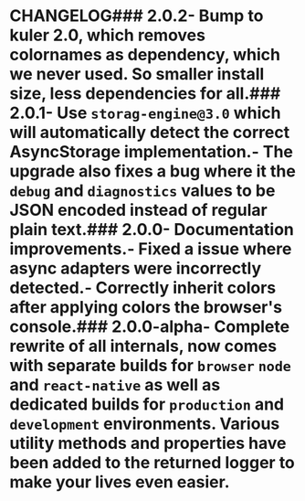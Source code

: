 # CHANGELOG### 2.0.2- Bump to kuler 2.0, which removes colornames as dependency, which we  never used. So smaller install size, less dependencies for all.### 2.0.1- Use `storag-engine@3.0` which will automatically detect the correct  AsyncStorage implementation.- The upgrade also fixes a bug where it the `debug` and `diagnostics` values  to be JSON encoded instead of regular plain text.### 2.0.0- Documentation improvements.- Fixed a issue where async adapters were incorrectly detected.- Correctly inherit colors after applying colors the browser's console.### 2.0.0-alpha- Complete rewrite of all internals, now comes with separate builds for `browser`  `node` and `react-native` as well as dedicated builds for `production` and  `development` environments. Various utility methods and properties have  been added to the returned logger to make your lives even easier.
